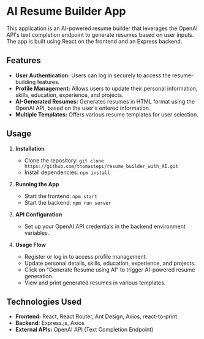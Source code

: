# AI Resume Builder App

This application is an AI-powered resume builder that leverages the OpenAI API's text completion endpoint to generate resumes based on user inputs. The app is built using React on the frontend and an Express backend.

## Features

- **User Authentication:** Users can log in securely to access the resume-building features.
- **Profile Management:** Allows users to update their personal information, skills, education, experience, and projects.
- **AI-Generated Resumes:** Generates resumes in HTML format using the OpenAI API, based on the user's entered information.
- **Multiple Templates:** Offers various resume templates for user selection.

## Usage

1. **Installation**
    - Clone the repository: `git clone https://github.com/thomastepi/resume_builder_with_AI.git`
    - Install dependencies: `npm install`

2. **Running the App**
    - Start the frontend: `npm start`
    - Start the backend: `npm run server`

3. **API Configuration**
    - Set up your OpenAI API credentials in the backend environment variables.

4. **Usage Flow**
    - Register or log in to access profile management.
    - Update personal details, skills, education, experience, and projects.
    - Click on "Generate Resume using AI" to trigger AI-powered resume generation.
    - View and print generated resumes in various templates.

## Technologies Used

- **Frontend:** React, React Router, Ant Design, Axios, react-to-print
- **Backend:** Express.js, Axios
- **External APIs:** OpenAI API (Text Completion Endpoint)
